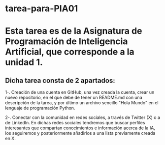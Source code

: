 # tarea-para-PIA01
  <h1>Esta tarea es de la Asignatura de Programación de Inteligencia Artificial, que corresponde a la unidad 1.</h1><tr>
<h2>Dicha tarea consta de 2 apartados:</h2><tr>
  <p>1-. Creación de una cuenta en GitHub, una vez creada la cuenta, crear un nuevo repositorio, en el que debe de tener un README.md  
    con una descripción de la tarea, y por último un archivo sencillo "Hola Mundo" en el lenguaje de programación Python.</p><tr>
  <p>2-. Conectar con la comunidad en redes sociales, a través de Twitter (X) o a de LinkedIn. En dichas redes sociales tendremos que buscar 
    perfiles interesantes que compartan conocimientos e información acerca de la IA, los seguiremos y posteriormente añadirlos a una lista 
    previamente creada en X.</p><tr>
